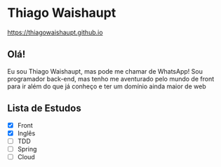 # Thiago Waishaupt
https://thiagowaishaupt.github.io

## Olá!

Eu sou Thiago Waishaupt, mas pode me chamar de WhatsApp!
Sou programador back-end, mas tenho me aventurado pelo mundo de front para ir além do que já conheço e ter um domínio ainda maior de web

## Lista de Estudos

- [x] Front
- [x] Inglês
- [ ] TDD
- [ ] Spring
- [ ] Cloud
